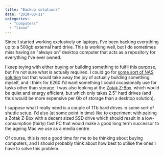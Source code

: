 ```yaml
---
title: "Backup solutions"
date: "2010-08-11"
categories: 
  - "computers"
  - "linux"
---
```


Since I started working exclusively on laptops, I've been backing everything up to a 500gb external hard drive. This is working well, but I do sometimes miss having an "always on" desktop computer that acts as a repository for everything I've ever owned.

I keep toying with either buying or building something to fulfil this purpose, but I'm not sure what is actually required. I could go for [some sort of NAS solution](http://www.dabs.com/products/qnap-ts-210-2tb--2-x-1tb--turbo-nas-sata-300---hi-speed-usb---gigabit-ethernet---iscsi-6MKH.html) but that would take away the joy of actually building something myself, and I think for £260 I'd want something I could occasionally use for tasks other than storage. I was also looking at the [Zotak Z-Box](http://www.dabs.com/products/zotac-z-box-ion-d510-atom-ddr2-6N27.html), which would be quiet and energy efficient, but which only takes 2.5" hard drives (and thus would be more expensive per Gb of storage than a desktop solution).

I suppose what I really need is a couple of 1Tb hard drives in some sort of shuttle setup. I'd also (at some point in time) like to experiment with pairing a Zotak Z-Box with a decent sized SSD drive which should result in a low-consumption (fairly) fast PC that would make a good long term successor to the ageing Mac we use as a media centre.

Of course, this is not a good time for me to be thinking about buying computers, and I should probably think about how best to utilise the ones I have to solve this problem.
